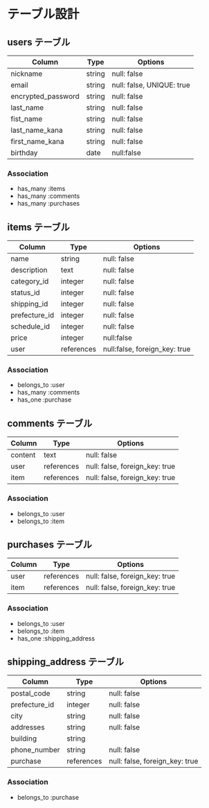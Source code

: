 # テーブル設計

## users テーブル

| Column             | Type       | Options                  |
| ------------------ | ---------- | ------------------------ |
| nickname           | string     | null: false              |
| email              | string     | null: false, UNIQUE: true|
| encrypted_password | string     | null: false              |
| last_name          | string     | null: false              |
| fist_name          | string     | null: false              |
| last_name_kana     | string     | null: false              |
| first_name_kana    | string     | null: false              |
| birthday           | date       | null:false               |

### Association

- has_many :items
- has_many :comments
- has_many :purchases

## items テーブル

| Column        | Type        | Options                        |
| ------------- | ----------- | ------------------------------ |
| name          | string      | null: false                    |
| description   | text        | null: false                    |
| category_id   | integer     | null: false                    |
| status_id     | integer     | null: false                    |
| shipping_id   | integer     | null: false                    |
| prefecture_id | integer     | null: false                    |
| schedule_id   | integer     | null: false                    |
| price         | integer     | null:false                     |
| user          | references  | null:false, foreign_key: true  |

### Association

- belongs_to :user
- has_many :comments
- has_one :purchase

## comments テーブル

| Column  | Type       | Options                        |
| ------- | ---------- | ------------------------------ |
| content | text       | null: false                    |
| user    | references | null: false, foreign_key: true |
| item    | references | null: false, foreign_key: true |

### Association

- belongs_to :user
- belongs_to :item

## purchases テーブル

| Column  | Type       | Options                        |
| ------- | ---------- | ------------------------------ |
| user    | references | null: false, foreign_key: true |
| item    | references | null: false, foreign_key: true |

### Association

- belongs_to :user
- belongs_to :item
- has_one :shipping_address

## shipping_address テーブル

| Column        | Type       | Options                        |
| ------------- | ---------- | ------------------------------ |
| postal_code   | string     | null: false                    |
| prefecture_id | integer    | null: false                    |
| city          | string     | null: false                    |
| addresses     | string     | null: false                    |
| building      | string     |                                |
| phone_number  | string     | null: false                    |
| purchase      | references | null: false, foreign_key: true |

### Association

- belongs_to :purchase